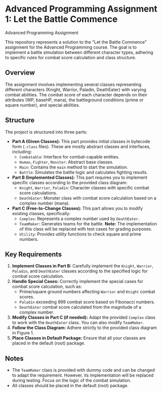 # Advanced Programming Assignment 1: Let the Battle Commence

Advanced Programming Assignment
 
This repository represents a solution to the "Let the Battle Commence" assignment for the Advanced Programming course. The goal is to implement a battle simulation between different character types, adhering to specific rules for combat score calculation and class structure.

## Overview

The assignment involves implementing several classes representing different characters (Knight, Warrior, Paladin, DeathEater) with varying combat abilities. The combat score of each character depends on their attributes (WP, baseHP, mana), the battleground conditions (prime or square number), and special abilities.

## Structure

The project is structured into three parts:

*   **Part A (Given Classes):** This part provides initial classes in bytecode form (`.class` files). These are mostly abstract classes and interfaces, including:
    *   `Combatable`: Interface for combat-capable entities.
    *   `Human`, `Fighter`, `Monster`: Abstract base classes.
    *   `Main`: Contains the `main` method to start the simulation.
    *   `Battle`: Simulates the battle logic and calculates fighting results.
*   **Part B (Implemented Classes):** This part requires you to implement specific classes according to the provided class diagram:
    *   `Knight`, `Warrior`, `Paladin`: Character classes with specific combat score calculations.
    *   `DeathEater`: Monster class with combat score calculation based on a complex number (mana).
*   **Part C (Free-to-Change Classes):** This part allows you to modify existing classes, specifically:
    *   `Complex`: Represents a complex number used by `DeathEater`.
    *   `TeamMaker`: Generates teams for the battle. **Note:** The implementation of this class will be replaced with test cases for grading purposes.
    *   `Utility`: Provides utility functions to check square and prime numbers.

## Key Requirements

1.  **Implement Classes in Part B:** Carefully implement the `Knight`, `Warrior`, `Paladin`, and `DeathEater` classes according to the specified logic for combat score calculation.
2.  **Handle Special Cases:** Correctly implement the special cases for combat score calculation, such as:
    *   Prime/square ground numbers affecting `Warrior` and `Knight` combat scores.
    *   `Paladin` exceeding 999 combat score based on Fibonacci numbers.
    *   `DeathEater` combat score calculated from the magnitude of a complex number.
3.  **Modify Classes in Part C (if needed):** Adapt the provided `Complex` class to work with the `DeathEater` class. You can also modify `TeamMaker`.
4.  **Follow the Class Diagram:** Adhere strictly to the provided class diagram in Figure 1.
5.  **Place Classes in Default Package:** Ensure that all your classes are placed in the default (root) package.



## Notes

*   The `TeamMaker` class is provided with dummy code and can be changed to adapt the requirement. However, its implementation will be replaced during testing.  Focus on the logic of the combat simulation.
*   All classes should be placed in the default (root) package.
